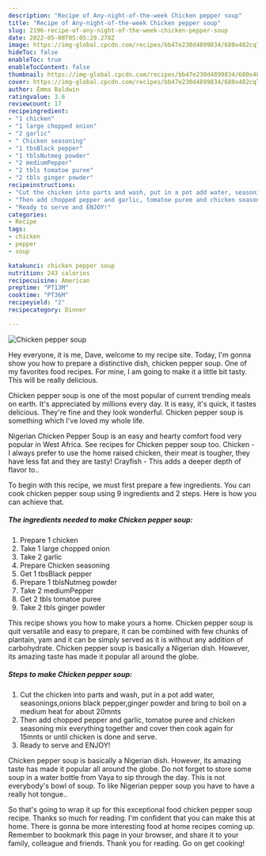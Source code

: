 ```yaml
---
description: "Recipe of Any-night-of-the-week Chicken pepper soup"
title: "Recipe of Any-night-of-the-week Chicken pepper soup"
slug: 2196-recipe-of-any-night-of-the-week-chicken-pepper-soup
date: 2022-05-08T05:05:29.278Z
image: https://img-global.cpcdn.com/recipes/bb47e230d4899834/680x482cq70/chicken-pepper-soup-recipe-main-photo.jpg
hideToc: false
enableToc: true
enableTocContent: false
thumbnail: https://img-global.cpcdn.com/recipes/bb47e230d4899834/680x482cq70/chicken-pepper-soup-recipe-main-photo.jpg
cover: https://img-global.cpcdn.com/recipes/bb47e230d4899834/680x482cq70/chicken-pepper-soup-recipe-main-photo.jpg
author: Emma Baldwin
ratingvalue: 3.6
reviewcount: 17
recipeingredient:
- "1 chicken"
- "1 large chopped onion"
- "2 garlic"
- " Chicken seasoning"
- "1 tbsBlack pepper"
- "1 tblsNutmeg powder"
- "2 mediumPepper"
- "2 tbls tomatoe puree"
- "2 tbls ginger powder"
recipeinstructions:
- "Cut the chicken into parts and wash, put in a pot add water, seasonings,onions black pepper,ginger powder and bring to boil on a medium heat for about 20mnts"
- "Then add chopped pepper and garlic, tomatoe puree and chicken seasoning mix everything together and cover then cook again for 15mnts or until chicken is done and serve."
- "Ready to serve and ENJOY!"
categories:
- Recipe
tags:
- chicken
- pepper
- soup

katakunci: chicken pepper soup 
nutrition: 243 calories
recipecuisine: American
preptime: "PT13M"
cooktime: "PT36M"
recipeyield: "2"
recipecategory: Dinner

---
```



![Chicken pepper soup](https://img-global.cpcdn.com/recipes/bb47e230d4899834/680x482cq70/chicken-pepper-soup-recipe-main-photo.jpg)

Hey everyone, it is me, Dave, welcome to my recipe site. Today, I'm gonna show you how to prepare a distinctive dish, chicken pepper soup. One of my favorites food recipes. For mine, I am going to make it a little bit tasty. This will be really delicious.

Chicken pepper soup is one of the most popular of current trending meals on earth. It's appreciated by millions every day. It is easy, it's quick, it tastes delicious. They're fine and they look wonderful. Chicken pepper soup is something which I've loved my whole life.

Nigerian Chicken Pepper Soup is an easy and hearty comfort food very popular in West Africa. See recipes for Chicken pepper soup too. Chicken - I always prefer to use the home raised chicken, their meat is tougher, they have less fat and they are tasty! Crayfish - This adds a deeper depth of flavor to..


To begin with this recipe, we must first prepare a few ingredients. You can cook chicken pepper soup using 9 ingredients and 2 steps. Here is how you can achieve that.

<!--inarticleads1-->

##### The ingredients needed to make Chicken pepper soup:

1. Prepare 1 chicken
1. Take 1 large chopped onion
1. Take 2 garlic
1. Prepare  Chicken seasoning
1. Get 1 tbsBlack pepper
1. Prepare 1 tblsNutmeg powder
1. Take 2 mediumPepper
1. Get 2 tbls tomatoe puree
1. Take 2 tbls ginger powder


This recipe shows you how to make yours a home. Chicken pepper soup is quit versatile and easy to prepare, it can be combined with few chunks of plantain, yam and it can be simply served as it is without any addition of carbohydrate. Chicken pepper soup is basically a Nigerian dish. However, its amazing taste has made it popular all around the globe. 

<!--inarticleads2-->

##### Steps to make Chicken pepper soup:

1. Cut the chicken into parts and wash, put in a pot add water, seasonings,onions black pepper,ginger powder and bring to boil on a medium heat for about 20mnts
1. Then add chopped pepper and garlic, tomatoe puree and chicken seasoning mix everything together and cover then cook again for 15mnts or until chicken is done and serve.
1. Ready to serve and ENJOY!

Chicken pepper soup is basically a Nigerian dish. However, its amazing taste has made it popular all around the globe. Do not forget to store some soup in a water bottle from Vaya to sip through the day. This is not everybody&#39;s bowl of soup. To like Nigerian pepper soup you have to have a really hot tongue.. 

So that's going to wrap it up for this exceptional food chicken pepper soup recipe. Thanks so much for reading. I'm confident that you can make this at home. There is gonna be more interesting food at home recipes coming up. Remember to bookmark this page in your browser, and share it to your family, colleague and friends. Thank you for reading. Go on get cooking!
